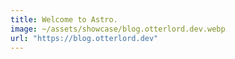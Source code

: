 ```yaml
---
title: Welcome to Astro.
image: ~/assets/showcase/blog.otterlord.dev.webp
url: "https://blog.otterlord.dev"
---
```

